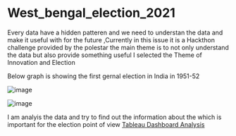 # West_bengal_election_2021
Every data have a hidden patteren and we need to understan the data and make it useful with for the future ,Currently in this issue it is a Hackthon challenge provided by the 
polestar the main theme is to not only understand the data but also provide something useful
I selected the Theme of  Innovation and Election 

Below graph is showing the first gernal election in India in 1951-52 


![image](https://user-images.githubusercontent.com/64748090/114087331-654c0600-98d1-11eb-921f-7e5c65ad7511.png)

![image](https://user-images.githubusercontent.com/64748090/114087888-05a22a80-98d2-11eb-80c9-4d8e98f7c5d6.png)




I am analyis the data and try to find out the information about the which is important for the election point of view
<a href="https://public.tableau.com/profile/mayank.mishra4078#!/vizhome/InnovationandElection/Story3?publish=yes">Tableau Dashboard Analysis</a>
